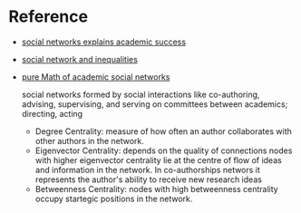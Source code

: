 # Reference 

 - [social networks explains academic success](https://www.pnas.org/content/pnas/116/3/792.full.pdf)
 - [social network and inequalities](https://anthrosource.onlinelibrary.wiley.com/doi/pdf/10.1111/aman.13158)
 - [pure Math of academic social networks](https://www.researchgate.net/publication/284765879_The_Mathematics_of_Social_Network_Analysis_Metrics_for_Academic_Social_Networks/link/5b8cdc1fa6fdcc5f8b7a4fbe/download)

	social networks formed by social interactions like co-authoring, advising, supervising, and serving on committees between academics; directing, acting

	

	 - Degree Centrality: measure of how often an author collaborates with other authors in the network. 
	 - Eigenvector Centrality: depends on the quality of connections nodes with higher eigenvector centrality lie at the centre of flow of ideas and information in the network.
	 In co-authorships networs it represents the author's ability to receive new research ideas
	 -  Betweenness Centrality: nodes with high betweenness centrality occupy startegic positions in the network. 
<!--stackedit_data:
eyJoaXN0b3J5IjpbLTE0NTgxNTQzMDIsLTIwMzI1ODgyNTYsLT
I1NzM4MzMsLTc5OTM2MzA5OCwtMTY3MjUxNDc0LDE5MDc3MTMz
NTcsMzc3NzA2NzcwXX0=
-->